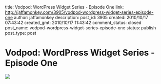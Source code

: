 title: Vodpod: WordPress Widget Series - Episode One
link: http://jaffamonkey.com/3905/vodpod-wordpress-widget-series-episode-one
author: jaffamonkey
description: 
post_id: 3905
created: 2010/10/17 07:43:42
created_gmt: 2010/10/17 11:43:42
comment_status: closed
post_name: vodpod-wordpress-widget-series-episode-one
status: publish
post_type: post

<!--	 -->

# Vodpod: WordPress Widget Series - Episode One

![](http://s3.vpimg.net/vodpod.com.videos.thumbnail/4502144.large.jpg?1)